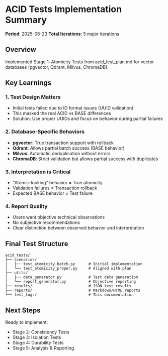 # ACID Tests Implementation Summary
**Period**: 2025-06-23
**Total Iterations**: 5 major iterations

## Overview
Implemented Stage 1: Atomicity Tests from acid_test_plan.md for vector databases (pgvector, Qdrant, Milvus, ChromaDB).

## Key Learnings

### 1. Test Design Matters
- Initial tests failed due to ID format issues (UUID validation)
- This masked the real ACID vs BASE differences
- Solution: Use proper UUIDs and focus on behavior during partial failures

### 2. Database-Specific Behaviors
- **pgvector**: True transaction support with rollback
- **Qdrant**: Allows partial batch success (BASE behavior)
- **Milvus**: Automatic deduplication without errors
- **ChromaDB**: Strict validation but allows partial success with duplicates

### 3. Interpretation is Critical
- "Atomic-looking" behavior ≠ True atomicity
- Validation failures ≠ Transaction rollback
- Expected BASE behavior ≠ Test failure

### 4. Report Quality
- Users want objective technical observations
- No subjective recommendations
- Clear distinction between observed behavior and interpretation

## Final Test Structure
```
acid_tests/
├── scenarios/
│   ├── test_atomicity_batch.py      # Initial implementation
│   └── test_atomicity_proper.py     # Aligned with plan
├── utils/
│   ├── data_generator.py            # Test data generation
│   └── report_generator.py          # Objective reporting
├── results/                         # JSON test results
├── reports/                         # Markdown/HTML reports
└── test_logs/                       # This documentation
```

## Next Steps
Ready to implement:
- Stage 2: Consistency Tests
- Stage 3: Isolation Tests  
- Stage 4: Durability Tests
- Stage 5: Analysis & Reporting